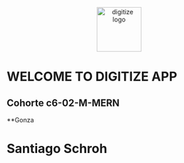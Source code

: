 <div>
<p style = 'text-align:center;'>
<img src="https://i.ibb.co/HBVHnBP/Digitize-LOGO-LARGE-1.png" alt="digitize logo" width="100px">
</p>
</div>

# WELCOME TO DIGITIZE APP

## Cohorte c6-02-M-MERN



**Gonza


# Santiago Schroh

